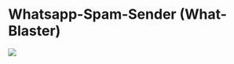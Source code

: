 # Whatsapp-Spam-Sender (What-Blaster)
<img src="https://i.ibb.co/nPYVtwV/queen-elisa-new-logo-600-600.jpg" />
